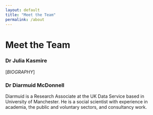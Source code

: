 ```yaml
---
layout: default
title: "Meet the Team"
permalink: /about
---
```


# Meet the Team

### Dr Julia Kasmire

[*BIOGRAPHY*]

### Dr Diarmuid McDonnell

Diarmuid is a Research Associate at the UK Data Service based in University of Manchester. He is a social scientist with experience in academia, the public and voluntary sectors, and consultancy work.
